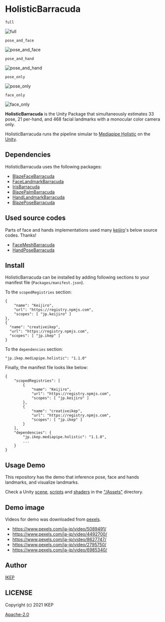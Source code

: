 # HolisticBarracuda
`full`

![full](https://user-images.githubusercontent.com/34697515/192131544-97d0aedb-bd4b-477c-a367-4c7f22f8f7cb.gif)

`pose_and_face` 

![pose_and_face](https://user-images.githubusercontent.com/34697515/192131548-66a26715-cc9d-4a1c-a391-3ecd0d648f02.gif)

`pose_and_hand`

![pose_and_hand](https://user-images.githubusercontent.com/34697515/192131549-b5929bd0-de56-4938-9cb2-a816987a639b.gif)

`pose_only`

![pose_only](https://user-images.githubusercontent.com/34697515/192131552-6b2948a5-93f2-47b4-bd45-d11bffe5a58c.gif)

`face_only`

![face_only](https://user-images.githubusercontent.com/34697515/192131531-2b46cfb9-d6b8-4668-81a6-93d6e4595b3f.gif)

**HolisticBarracuda** is the Unity Package that simultaneously estimates 33 pose, 21 per-hand, and 468 facial landmarks with a monocular color camera only.

HolisticBarracuda runs the pipeline simular to [Mediapipe Holistic](https://google.github.io/mediapipe/solutions/holistic) on the [Unity](https://unity.com/).

## Dependencies
HolisticBarracuda uses the following packages:
- [BlazeFaceBarracuda](https://github.com/keijiro/BlazeFaceBarracuda)
- [FaceLandmarkBarracuda](https://github.com/keijiro/FaceLandmarkBarracuda)
- [IrisBarracuda](https://github.com/keijiro/IrisBarracuda)
- [BlazePalmBarracuda](https://github.com/keijiro/BlazePalmBarracuda)
- [HandLandmarkBarracuda](https://github.com/keijiro/HandLandmarkBarracuda)
- [BlazePoseBarracuda](https://github.com/creativeIKEP/BlazePoseBarracuda)

## Used source codes
Parts of face and hands implementations used many [keijiro](https://github.com/keijiro)'s below source codes. Thanks!
- [FaceMeshBarracuda](https://github.com/keijiro/FaceMeshBarracuda)
- [HandPoseBarracuda](https://github.com/keijiro/HandPoseBarracuda)

## Install
HolisticBarracuda can be installed by adding following sections to your manifest file (`Packages/manifest.json`).

To the `scopedRegistries` section:
```
{
    "name": "Keijiro",
    "url": "https://registry.npmjs.com",
    "scopes": [ "jp.keijiro" ]
},
{
  "name": "creativeikep",
  "url": "https://registry.npmjs.com",
  "scopes": [ "jp.ikep" ]
}
```
To the `dependencies` section:
```
"jp.ikep.mediapipe.holistic": "1.1.0"
```
Finally, the manifest file looks like below:
```
{
    "scopedRegistries": [
        {
            "name": "Keijiro",
            "url": "https://registry.npmjs.com",
            "scopes": [ "jp.keijiro" ]
        },
        {
            "name": "creativeikep",
            "url": "https://registry.npmjs.com",
            "scopes": [ "jp.ikep" ]
        }
    ],
    "dependencies": {
        "jp.ikep.mediapipe.holistic": "1.1.0",
        ...
    }
}
```

## Usage Demo
This repository has the demo that inference pose, face and hands landmarks, and visualize landmarks.

Check a Unity [scene](/Assets/Scenes/Sample.unity), [scripts](/Assets/Scripts) and [shaders](/Assets/Shaders) in the ["/Assets"](/Assets) directory.

## Demo image
Videos for demo was downloaded from [pexels](https://www.pexels.com/ja-jp/).
- https://www.pexels.com/ja-jp/video/5089491/
- https://www.pexels.com/ja-jp/video/4492700/
- https://www.pexels.com/ja-jp/video/8627747/
- https://www.pexels.com/ja-jp/video/2795750/
- https://www.pexels.com/ja-jp/video/6985340/

## Author
[IKEP](https://ikep.jp)

## LICENSE
Copyright (c) 2021 IKEP

[Apache-2.0](/LICENSE.md)